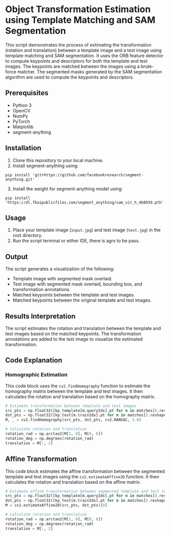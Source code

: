 # Object Transformation Estimation using Template Matching and SAM Segmentation

This script demonstrates the process of estimating the transformation (rotation and translation) between a template image and a test image using template matching and SAM segmentation. It uses the ORB feature detector to compute keypoints and descriptors for both the template and test images. The keypoints are matched between the images using a brute-force matcher. The segmented masks generated by the SAM segmentation algorithm are used to compute the keypoints and descriptors.

## Prerequisites
- Python 3
- OpenCV
- NumPy
- PyTorch
- Matplotlib
- segment-anything
## Installation

1. Clone this repository to your local machine.
2. Install segment-anything using:
```
pip install 'git+https://github.com/facebookresearch/segment-anything.git'
```
3. Install the weight for segment-anything model using:
```
pip install 'https://dl.fbaipublicfiles.com/segment_anything/sam_vit_h_4b8939.pth'
```
## Usage

1. Place your template image (`input.jpg`) and test image (`test.jpg`) in the root directory.
2. Run the script terminal or either IDE, there is agrs to be pass.


## Output

The script generates a visualization of the following:

- Template image with segmented mask overlaid.
- Test image with segmented mask overlaid, bounding box, and transformation annotations.
- Matched keypoints between the template and test images.
- Matched keypoints between the original template and test images.

## Results Interpretation

The script estimates the rotation and translation between the template and test images based on the matched keypoints. The transformation annotations are added to the test image to visualize the estimated transformation.

## Code Explanation

### Homographic Estimation

This code block uses the `cv2.findHomography` function to estimate the homography matrix between the template and test images. It then calculates the rotation and translation based on the homography matrix.

```python
# Estimate transformation between template and test images
src_pts = np.float32([kp_template[m.queryIdx].pt for m in matches]).reshape(-1, 1, 2)
dst_pts = np.float32([kp_test[m.trainIdx].pt for m in matches]).reshape(-1, 1, 2)
M, _ = cv2.findHomography(src_pts, dst_pts, cv2.RANSAC, 5.0)

# Calculate rotation and translation
rotation_rad = np.arctan2(M[1, 0], M[0, 0])
rotation_deg = np.degrees(rotation_rad)
translation = M[:, 2]
```
## Affine Transformation

This code block estimates the affine transformation between the segmented template and test images using the `cv2.estimateAffine2D` function. It then calculates the rotation and translation based on the affine matrix.

```python
# Estimate affine transformation between segmented template and test images
src_pts = np.float32([kp_template[m.queryIdx].pt for m in matches]).reshape(-1, 1, 2)
dst_pts = np.float32([kp_test[m.trainIdx].pt for m in matches]).reshape(-1, 1, 2)
M = cv2.estimateAffine2D(src_pts, dst_pts)[0]

# Calculate rotation and translation
rotation_rad = np.arctan2(M[1, 0], M[0, 0])
rotation_deg = np.degrees(rotation_rad)
translation = M[:, 2]
```

